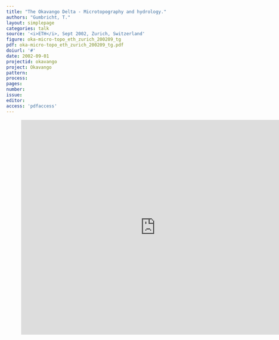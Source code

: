 ```yaml
---
title: "The Okavango Delta - Microtopography and hydrology."
authors: "Gumbricht, T."
layout: simplepage
categories: talk
source: '<i>ETH</i>, Sept 2002, Zurich, Switzerland'
figure: oka-micro-topo_eth_zurich_200209_tg
pdf: oka-micro-topo_eth_zurich_200209_tg.pdf
doiurl: '#'
date: 2002-09-01
projectid: okavango
project: Okavango
pattern:
process:
pages:
number:
issue:
editor:
access: 'pdfaccess'
---
```

<figure>
<iframe src="http://docs.google.com/gview?url={{ site.commonurl }}/pdf/{{ page.pdf }}&embedded=true"
style="width:720px; height:576px;" frameborder="0"></iframe>
</figure>
